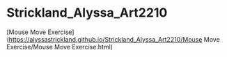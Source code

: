 # Strickland_Alyssa_Art2210

[Mouse Move Exercise](https://alyssastrickland.github.io/Strickland_Alyssa_Art2210/Mouse Move Exercise/Mouse Move Exercise.html)
